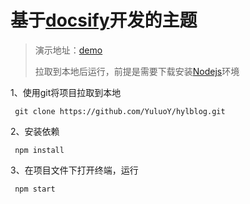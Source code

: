 # 基于[docsify](https://docsify.js.org/#/)开发的主题
> 演示地址：[demo](https://yuluoy.github.io/hylblog/#/)
> 
> 拉取到本地后运行，前提是需要下载安装[Nodejs](http://nodejs.cn/)环境

1、使用git将项目拉取到本地
```shell
 git clone https://github.com/YuluoY/hylblog.git
```
2、安装依赖
```shell
 npm install
```
3、在项目文件下打开终端，运行
```shell
 npm start
```

